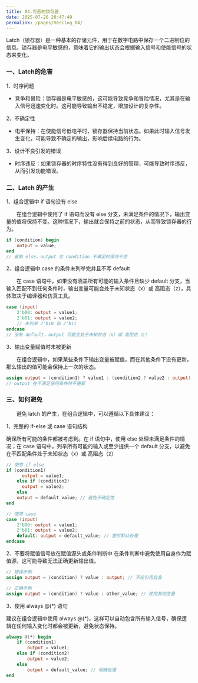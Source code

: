 ```yaml
---
title: 04.可恶的锁存器
date: 2025-07-26 20:47:49
permalink: /pages/Verilog_04/
---
```


Latch（锁存器）是一种基本的存储元件，用于在数字电路中保存一个二进制位的信息。锁存器是电平敏感的，意味着它的输出状态会根据输入信号和使能信号的状态来变化。

### 一、Latch的危害

1、时序问题

- 竞争和冒险：锁存器是电平敏感的，这可能导致竞争和冒险情况，尤其是在输入信号迅速变化时。这可能导致输出不稳定，增加设计的复杂性。

2、不确定性

- 电平保持：在使能信号低电平时，锁存器保持当前状态。如果此时输入信号发生变化，可能导致不确定的输出，影响后续电路的行为。

3、设计不良引发的错误

- 时序违反：如果锁存器的时序特性没有得到良好的管理，可能导致时序违反，从而引发功能错误。

### 二、Latch 的产生

1、组合逻辑中 if 语句没有 else

  在组合逻辑中使用了 if 语句而没有 else 分支，未满足条件的情况下，输出变量的值将保持不变。这种情况下，输出就会保持之前的状态，从而导致锁存器的行为。

```verilog
if (condition) begin
    output = value;
end
// 省略 else，output 在 condition 不满足时保持不变
```

2、组合逻辑中 case 的条件未列举完并且不写 default

  在 case 语句中，如果没有涵盖所有可能的输入条件且缺少 default 分支，当输入匹配不到任何条件时，输出变量可能会处于未知状态（x）或 高阻态（z），具体取决于编译器和仿真工具。

```verilog
case (input)
    2'b00: output = value1;
    2'b01: output = value2;
    // 未列举 2'b10 和 2'b11
endcase
// 没有 default，output 可能会处于未知状态（x）或 高阻态（z）
```

3、输出变量赋值时未被更新

  在组合逻辑中，如果某些条件下输出变量被赋值，而在其他条件下没有更新，那么输出的值可能会保持上一次的状态。

```verilog
assign output = (condition1) ? value1 : (condition2 ? value2 : output);
// output 在不满足任何条件时不更新
```

### 三、如何避免

  避免 latch 的产生，在组合逻辑中，可以遵循以下具体建议：

1、完整的 if-else 或 case 语句结构

确保所有可能的条件都被考虑到。在 if 语句中，使用 else 处理未满足条件的情况；在 case 语句中，列举所有可能的输入或至少提供一个 default 分支，以避免在不匹配条件处于未知状态（x）或 高阻态（z）

```verilog
// 使用 if-else
if (condition1)
      output = value1;
    else if (condition2)
      output = value2;
    else
    output = default_value; // 避免不确定性
end

// 使用 case
case (input)
    2'b00: output = value1;
    2'b01: output = value2;
    default: output = default_value; // 提供默认处理
endcase
```

2、不要将赋值信号放在赋值源头或条件判断中 在条件判断中避免使用自身作为赋值源，这可能导致无法正确更新输出值。

```verilog
// 错误示例
assign output = (condition) ? value : output; // 不应引用自身

// 正确示例
assign output = (condition) ? value : other_value; // 使用其他变量
```

3、使用 always @(*) 语句

建议在组合逻辑中使用 always @(*)，这样可以自动包含所有输入信号，确保逻辑在任何输入变化时都会被更新，避免状态保持。

```verilog
always @(*) begin
    if (condition1)
        output = value1;
    else if (condition2)
        output = value2;
    else
        output = default_value; // 明确处理
end
```
